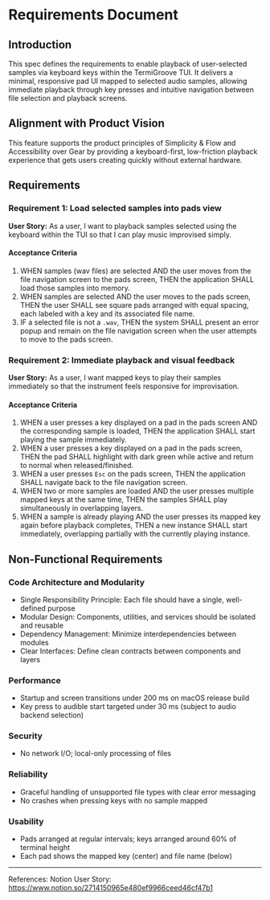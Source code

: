 # Requirements Document

## Introduction

This spec defines the requirements to enable playback of user-selected samples via keyboard keys within the TermiGroove TUI. It delivers a minimal, responsive pad UI mapped to selected audio samples, allowing immediate playback through key presses and intuitive navigation between file selection and playback screens.

## Alignment with Product Vision

This feature supports the product principles of Simplicity & Flow and Accessibility over Gear by providing a keyboard-first, low-friction playback experience that gets users creating quickly without external hardware.

## Requirements

### Requirement 1: Load selected samples into pads view

**User Story:** As a user, I want to playback samples selected using the keyboard within the TUI so that I can play music improvised simply.

#### Acceptance Criteria

1. WHEN samples (wav files) are selected AND the user moves from the file navigation screen to the pads screen, THEN the application SHALL load those samples into memory.
2. WHEN samples are selected AND the user moves to the pads screen, THEN the user SHALL see square pads arranged with equal spacing, each labeled with a key and its associated file name.
3. IF a selected file is not a `.wav`, THEN the system SHALL present an error popup and remain on the file navigation screen when the user attempts to move to the pads screen.

### Requirement 2: Immediate playback and visual feedback

**User Story:** As a user, I want mapped keys to play their samples immediately so that the instrument feels responsive for improvisation.

#### Acceptance Criteria

1. WHEN a user presses a key displayed on a pad in the pads screen AND the corresponding sample is loaded, THEN the application SHALL start playing the sample immediately.
2. WHEN a user presses a key displayed on a pad in the pads screen, THEN the pad SHALL highlight with dark green while active and return to normal when released/finished.
3. WHEN a user presses `Esc` on the pads screen, THEN the application SHALL navigate back to the file navigation screen.
4. WHEN two or more samples are loaded AND the user presses multiple mapped keys at the same time, THEN the samples SHALL play simultaneously in overlapping layers.
5. WHEN a sample is already playing AND the user presses its mapped key again before playback completes, THEN a new instance SHALL start immediately, overlapping partially with the currently playing instance.

## Non-Functional Requirements

### Code Architecture and Modularity
- Single Responsibility Principle: Each file should have a single, well-defined purpose
- Modular Design: Components, utilities, and services should be isolated and reusable
- Dependency Management: Minimize interdependencies between modules
- Clear Interfaces: Define clean contracts between components and layers

### Performance
- Startup and screen transitions under 200 ms on macOS release build
- Key press to audible start targeted under 30 ms (subject to audio backend selection)

### Security
- No network I/O; local-only processing of files

### Reliability
- Graceful handling of unsupported file types with clear error messaging
- No crashes when pressing keys with no sample mapped

### Usability
- Pads arranged at regular intervals; keys arranged around 60% of terminal height
- Each pad shows the mapped key (center) and file name (below)

---

References: Notion User Story: https://www.notion.so/2714150965e480ef9966ceed46cf47b1



